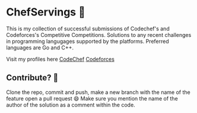 # ChefServings :tophat:
This is my collection of successful submissions of Codechef's and Codeforces's Competitive Competitions.
Solutions to any recent challenges in programming langugages supported by the platforms. Preferred languages are Go and C++.

Visit my profiles here
[CodeChef](https://www.codechef.com/users/deadpo0l)
[Codeforces](https://codeforces.com/profile/claymore) 


## Contribute? :thinking:
Clone the repo, commit and push, make a new branch with the name of the feature open a pull request :smile: 
Make sure you mention the name of the author of the solution as a comment within the code. 
